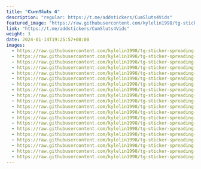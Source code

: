```yaml
---
title: "𝗖𝘂𝗺𝗦𝗹𝘂𝘁𝘀 𝟰"
description: "regular: https://t.me/addstickers/CumSluts4Vids"
featured_image: "https://raw.githubusercontent.com/kylelin1998/tg-sticker-spreading-worldwide-images/main/img/80cab63d-e3e4-4e54-b144-33a45d53ca06.jpg"
link: "https://t.me/addstickers/CumSluts4Vids"
weight: 3
date: 2024-01-14T19:25:57+08:00
images:
  - https://raw.githubusercontent.com/kylelin1998/tg-sticker-spreading-worldwide-images/main/img/80cab63d-e3e4-4e54-b144-33a45d53ca06.jpg
  - https://raw.githubusercontent.com/kylelin1998/tg-sticker-spreading-worldwide-images/main/img/319cb854-2ae7-4717-b246-e84dd02e7a61.jpg
  - https://raw.githubusercontent.com/kylelin1998/tg-sticker-spreading-worldwide-images/main/img/967c28d5-74b7-4074-ae79-cfb4cc5b0624.jpg
  - https://raw.githubusercontent.com/kylelin1998/tg-sticker-spreading-worldwide-images/main/img/7029461f-7446-4c63-8237-fb002fda954f.jpg
  - https://raw.githubusercontent.com/kylelin1998/tg-sticker-spreading-worldwide-images/main/img/af95af89-dd7c-4d36-a42e-b24a0f793db5.jpg
  - https://raw.githubusercontent.com/kylelin1998/tg-sticker-spreading-worldwide-images/main/img/a45853a8-3c67-4dfd-9130-97ead8568457.jpg
  - https://raw.githubusercontent.com/kylelin1998/tg-sticker-spreading-worldwide-images/main/img/d879b333-d850-4449-a9e7-761794d00f4c.jpg
  - https://raw.githubusercontent.com/kylelin1998/tg-sticker-spreading-worldwide-images/main/img/cf3ce849-8cb4-482c-9821-e91df9630600.jpg
  - https://raw.githubusercontent.com/kylelin1998/tg-sticker-spreading-worldwide-images/main/img/f75b1e59-6d9b-45e9-99cc-02821f7c4241.jpg
  - https://raw.githubusercontent.com/kylelin1998/tg-sticker-spreading-worldwide-images/main/img/5e5d33c6-d3a3-4ae3-b3d2-cfd7065a9d7d.jpg
  - https://raw.githubusercontent.com/kylelin1998/tg-sticker-spreading-worldwide-images/main/img/67287507-bb30-4b65-970b-a54f4a93b009.jpg
  - https://raw.githubusercontent.com/kylelin1998/tg-sticker-spreading-worldwide-images/main/img/37aece27-07bb-45c4-be74-5e34bd1aeff7.jpg
  - https://raw.githubusercontent.com/kylelin1998/tg-sticker-spreading-worldwide-images/main/img/d0cad6ea-78ed-4352-8266-cbf68fe3d115.jpg
  - https://raw.githubusercontent.com/kylelin1998/tg-sticker-spreading-worldwide-images/main/img/800ba869-9f67-45df-a360-2c133ad2597f.jpg
  - https://raw.githubusercontent.com/kylelin1998/tg-sticker-spreading-worldwide-images/main/img/979158f2-d7e3-4d45-9ce2-2a8fee0523d6.jpg
  - https://raw.githubusercontent.com/kylelin1998/tg-sticker-spreading-worldwide-images/main/img/21b9cc5e-5a73-4169-bb7c-dbab3aca8fd5.jpg
  - https://raw.githubusercontent.com/kylelin1998/tg-sticker-spreading-worldwide-images/main/img/4a57b75d-891f-426e-b578-b0794e636db8.jpg
  - https://raw.githubusercontent.com/kylelin1998/tg-sticker-spreading-worldwide-images/main/img/45808a21-3fb3-4a9a-aab5-1b17909ae6db.jpg
  - https://raw.githubusercontent.com/kylelin1998/tg-sticker-spreading-worldwide-images/main/img/291938ba-52b7-4db3-b25d-a9616e78861c.jpg
  - https://raw.githubusercontent.com/kylelin1998/tg-sticker-spreading-worldwide-images/main/img/b66dd9e5-13ad-496b-ad49-5545b3a53d33.jpg
---
```

